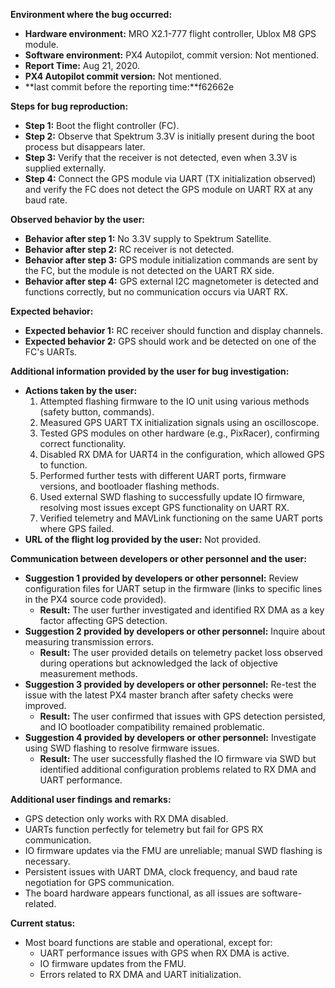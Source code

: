 **Environment where the bug occurred:**

- **Hardware environment:** MRO X2.1-777 flight controller, Ublox M8 GPS module.
- **Software environment:** PX4 Autopilot, commit version: Not mentioned.
- **Report Time:** Aug 21, 2020.
- **PX4 Autopilot commit version:** Not mentioned.
- **last commit before the reporting time:**f62662e

**Steps for bug reproduction:**

- **Step 1:** Boot the flight controller (FC).
- **Step 2:** Observe that Spektrum 3.3V is initially present during the boot process but disappears later.
- **Step 3:** Verify that the receiver is not detected, even when 3.3V is supplied externally.
- **Step 4:** Connect the GPS module via UART (TX initialization observed) and verify the FC does not detect the GPS module on UART RX at any baud rate.

**Observed behavior by the user:**

- **Behavior after step 1:** No 3.3V supply to Spektrum Satellite.
- **Behavior after step 2:** RC receiver is not detected.
- **Behavior after step 3:** GPS module initialization commands are sent by the FC, but the module is not detected on the UART RX side.
- **Behavior after step 4:** GPS external I2C magnetometer is detected and functions correctly, but no communication occurs via UART RX.

**Expected behavior:**

- **Expected behavior 1:** RC receiver should function and display channels.
- **Expected behavior 2:** GPS should work and be detected on one of the FC's UARTs.

**Additional information provided by the user for bug investigation:**

- **Actions taken by the user:**
  1. Attempted flashing firmware to the IO unit using various methods (safety button, commands).
  2. Measured GPS UART TX initialization signals using an oscilloscope.
  3. Tested GPS modules on other hardware (e.g., PixRacer), confirming correct functionality.
  4. Disabled RX DMA for UART4 in the configuration, which allowed GPS to function.
  5. Performed further tests with different UART ports, firmware versions, and bootloader flashing methods.
  6. Used external SWD flashing to successfully update IO firmware, resolving most issues except GPS functionality on UART RX.
  7. Verified telemetry and MAVLink functioning on the same UART ports where GPS failed.
- **URL of the flight log provided by the user:** Not provided.

**Communication between developers or other personnel and the user:**

- **Suggestion 1 provided by developers or other personnel:** Review configuration files for UART setup in the firmware (links to specific lines in the PX4 source code provided).
  - **Result:** The user further investigated and identified RX DMA as a key factor affecting GPS detection.
- **Suggestion 2 provided by developers or other personnel:** Inquire about measuring transmission errors.
  - **Result:** The user provided details on telemetry packet loss observed during operations but acknowledged the lack of objective measurement methods.
- **Suggestion 3 provided by developers or other personnel:** Re-test the issue with the latest PX4 master branch after safety checks were improved.
  - **Result:** The user confirmed that issues with GPS detection persisted, and IO bootloader compatibility remained problematic.
- **Suggestion 4 provided by developers or other personnel:** Investigate using SWD flashing to resolve firmware issues.
  - **Result:** The user successfully flashed the IO firmware via SWD but identified additional configuration problems related to RX DMA and UART performance.

**Additional user findings and remarks:**

- GPS detection only works with RX DMA disabled.
- UARTs function perfectly for telemetry but fail for GPS RX communication.
- IO firmware updates via the FMU are unreliable; manual SWD flashing is necessary.
- Persistent issues with UART DMA, clock frequency, and baud rate negotiation for GPS communication.
- The board hardware appears functional, as all issues are software-related.

**Current status:**

- Most board functions are stable and operational, except for:
  - UART performance issues with GPS when RX DMA is active.
  - IO firmware updates from the FMU.
  - Errors related to RX DMA and UART initialization.  

